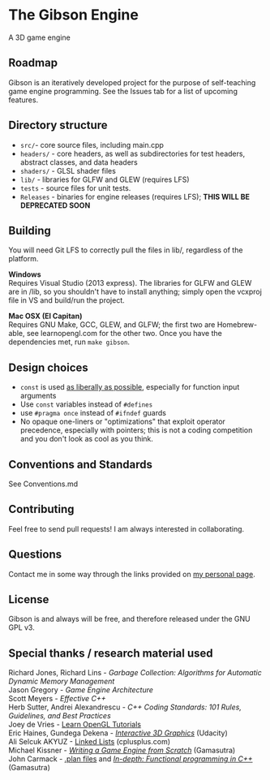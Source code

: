 # The Gibson Engine
A 3D game engine

## Roadmap
Gibson is an iteratively developed project for the purpose of self-teaching game engine programming. See the Issues tab for a list of upcoming features.

## Directory structure
- `src/`- core source files, including main.cpp
- `headers/` - core headers, as well as subdirectories for test headers, abstract classes, and data headers
- `shaders/` - GLSL shader files
- `lib/` - libraries for GLFW and GLEW (requires LFS)
- `tests` - source files for unit tests.
- `Releases` - binaries for engine releases (requires LFS); **THIS WILL BE DEPRECATED SOON**

## Building
You will need Git LFS to correctly pull the files in lib/, regardless of the platform.

**Windows**  
Requires Visual Studio (2013 express). The libraries for GLFW and GLEW are in /lib, so you shouldn't have to install anything; simply open the vcxproj file in VS and build/run the project.

**Mac OSX (El Capitan)**  
Requires GNU Make, GCC, GLEW, and GLFW; the first two are Homebrew-able, see learnopengl.com for the other two. Once you have the dependencies met, run `make gibson`.

## Design choices
- `const` is used [as liberally as possible](http://www.gamasutra.com/view/news/169296/Indepth_Functional_programming_in_C.php), especially for function input arguments
- Use `const` variables instead of `#defines`
- use `#pragma once` instead of `#ifndef` guards
- No opaque one-liners or "optimizations" that exploit operator precedence, especially with pointers; this is not a coding competition and you don't look as cool as you think.

## Conventions and Standards
See Conventions.md

## Contributing
Feel free to send pull requests! I am always interested in collaborating.

## Questions
Contact me in some way through the links provided on [my personal page](https://jsgoller1.github.io).

## License
Gibson is and always will be free, and therefore released under the GNU GPL v3.

## Special thanks / research material used
Richard Jones, Richard Lins - *Garbage Collection: Algorithms for Automatic Dynamic Memory Management*  
Jason Gregory - *Game Engine Architecture*  
Scott Meyers - *Effective C++*  
Herb Sutter, Andrei Alexandrescu - *C++ Coding Standards: 101 Rules, Guidelines, and Best Practices*  
Joey de Vries - [Learn OpenGL Tutorials](http://learnopengl.com/)  
Eric Haines, Gundega Dekena - [*Interactive 3D Graphics*](https://www.udacity.com/course/interactive-3d-graphics--cs291) (Udacity)  
Ali Selcuk AKYUZ - [Linked Lists](http://www.cplusplus.com/articles/LACRko23/) (cplusplus.com)  
Michael Kissner - *[Writing a Game Engine from Scratch](http://www.gamasutra.com/blogs/MichaelKissner/20151027/257369/Writing_a_Game_Engine_from_Scratch__Part_1_Messaging.php)* (Gamasutra)  
John Carmack - [.plan files](https://github.com/Jsgoller1/john-carmack-plan-archive) and *[In-depth: Functional programming in C++](http://www.gamasutra.com/view/news/169296/Indepth_Functional_programming_in_C.php)* (Gamasutra)  
